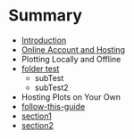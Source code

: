 # Summary

* [Introduction](README.md)
* [Online Account and Hosting](online_account_and_hosting.md)
* Plotting Locally and Offline
* [folder test](folderTest/folder_test.md)
  * subTest
  * subTest2
* Hosting Plots on Your Own
* [follow-this-guide](gitbooksintro.md)
* [section1](content/section1.md)
* [section2](content/section2.md)

